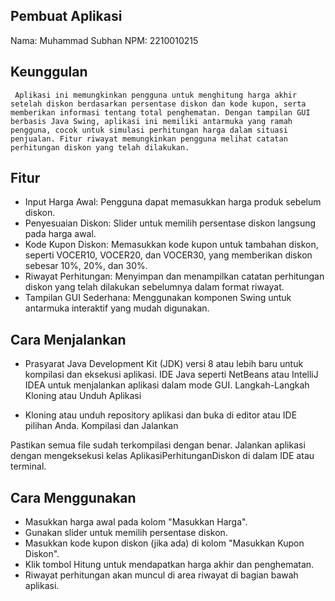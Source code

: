 ## Pembuat Aplikasi
Nama: Muhammad Subhan
NPM: 2210010215

## Keunggulan
     Aplikasi ini memungkinkan pengguna untuk menghitung harga akhir setelah diskon berdasarkan persentase diskon dan kode kupon, serta memberikan informasi tentang total penghematan. Dengan tampilan GUI berbasis Java Swing, aplikasi ini memiliki antarmuka yang ramah pengguna, cocok untuk simulasi perhitungan harga dalam situasi penjualan. Fitur riwayat memungkinkan pengguna melihat catatan perhitungan diskon yang telah dilakukan.

## Fitur
- Input Harga Awal: Pengguna dapat memasukkan harga produk sebelum diskon.
- Penyesuaian Diskon: Slider untuk memilih persentase diskon langsung pada harga awal.
- Kode Kupon Diskon: Memasukkan kode kupon untuk tambahan diskon, seperti VOCER10, VOCER20, dan VOCER30, yang memberikan diskon sebesar 10%, 20%, dan 30%.
- Riwayat Perhitungan: Menyimpan dan menampilkan catatan perhitungan diskon yang telah dilakukan sebelumnya dalam format riwayat.
- Tampilan GUI Sederhana: Menggunakan komponen Swing untuk antarmuka interaktif yang mudah digunakan.

## Cara Menjalankan
- Prasyarat
Java Development Kit (JDK) versi 8 atau lebih baru untuk kompilasi dan eksekusi aplikasi.
IDE Java seperti NetBeans atau IntelliJ IDEA untuk menjalankan aplikasi dalam mode GUI.
Langkah-Langkah
Kloning atau Unduh Aplikasi

- Kloning atau unduh repository aplikasi dan buka di editor atau IDE pilihan Anda.
Kompilasi dan Jalankan

Pastikan semua file sudah terkompilasi dengan benar.
Jalankan aplikasi dengan mengeksekusi kelas AplikasiPerhitunganDiskon di dalam IDE atau terminal.

## Cara Menggunakan
- Masukkan harga awal pada kolom "Masukkan Harga".
- Gunakan slider untuk memilih persentase diskon.
- Masukkan kode kupon diskon (jika ada) di kolom "Masukkan Kupon Diskon".
- Klik tombol Hitung untuk mendapatkan harga akhir dan penghematan.
- Riwayat perhitungan akan muncul di area riwayat di bagian bawah aplikasi.

  
